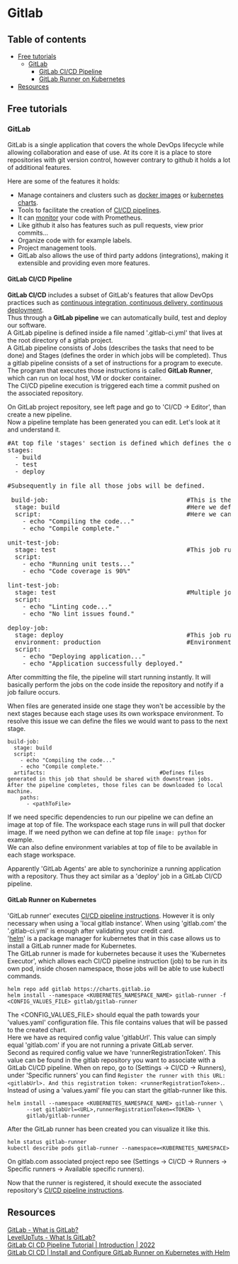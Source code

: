 # Gitlab

## Table of contents
- [Free tutorials](#Free-tutorials)
  - [GitLab](#GitLab)
    - [GitLab CI/CD Pipeline](#gitlab-cicd-pipeline)
    - [GitLab Runner on Kubernetes](#GitLab-Runner-on-Kubernetes)
- [Resources](#Resources)

## Free tutorials
### GitLab
GitLab is a single application that covers the whole DevOps lifecycle while allowing collaboration and ease of use. At its core it is a place to store repositories with git version control, however contrary to github it holds a lot of additional features.

Here are some of the features it holds:
* Manage containers and clusters such as [docker images](https://github.com/artainmo/DevOps/tree/main/docker#Basics) or [kubernetes charts](https://github.com/artainmo/DevOps/tree/main/kubernetes#helm).
* Tools to facilitate the creation of [CI/CD pipelines](https://github.com/artainmo/DevOps#CICD-pipelines).
* It can [monitor](https://github.com/artainmo/DevOps#Monitoring) your code with Prometheus.
* Like github it also has features such as pull requests, view prior commits...
* Organize code with for example labels.
* Project management tools.
* GitLab also allows the use of third party addons (integrations), making it extensible and providing even more features.<br>

#### GitLab CI/CD Pipeline
**GitLab CI/CD** includes a subset of GitLab's features that allow DevOps practices such as [continuous integration, continuous delivery, continuous deployment](https://github.com/artainmo/DevOps#CICD-pipelines).<br>
Thus through a **GitLab pipeline** we can automatically build, test and deploy our software.<br>
A GitLab pipeline is defined inside a file named '.gitlab-ci.yml' that lives at the root directory of a gitlab project.<br>
A GitLab pipeline consists of Jobs (describes the tasks that need to be done) and Stages (defines the order in which jobs will be completed). Thus a gitlab pipeline consists of a set of instructions for a program to execute. The program that executes those instructions is called **GitLab Runner**, which can run on local host, VM or docker container.<br>
The CI/CD pipeline execution is triggered each time a commit pushed on the associated repository. 

On GitLab project repository, see left page and go to 'CI/CD -> Editor', than create a new pipeline.<br>
Now a pipeline template has been generated you can edit. Let's look at it and understand it.
<pre>
#At top file 'stages' section is defined which defines the order of instructions (aka jobs).
stages:
  - build
  - test
  - deploy

#Subsequently in file all those jobs will be defined.

 build-job:                                     #This is the name we give to a job.
  stage: build                                  #Here we define the stage the job is associated with, namely build, which runs first.
  script:                                       #Here we can define the shell commands that the job executes.
    - echo "Compiling the code..."
    - echo "Compile complete."

unit-test-job:
  stage: test                                   #This job runs in the test stage. It only starts when the job in the build stage completes successfully.
  script:
    - echo "Running unit tests..."
    - echo "Code coverage is 90%"

lint-test-job:
  stage: test                                   #Multiple jobs can be associated with a particular stage. It can run at the same time as unit-test-job (in parallel).
  script:
    - echo "Linting code..."
    - echo "No lint issues found."

deploy-job:      
  stage: deploy                                 #This job runs in the deploy stage. It only runs when both jobs in the test stage complete successfully.
  environment: production                       #Environments describe where code is deployed. Define environments by going on project repository, see left side of page and go to 'Deployments -> Environments'.
  script:
    - echo "Deploying application..."
    - echo "Application successfully deployed."
</pre>
After committing the file, the pipeline will start running instantly. It will basically perform the jobs on the code inside the repository and notify if a job failure occurs.<br>

When files are generated inside one stage they won't be accessible by the next stages because each stage uses its own workspace environment. To resolve this issue we can define the files we would want to pass to the next stage.
```
build-job:       
  stage: build
  script:
    - echo "Compiling the code..."
    - echo "Compile complete."
  artifacts:                                    #Defines files generated in this job that should be shared with downstrean jobs. After the pipeline completes, those files can be downloaded to local machine.
    paths:
      - <pathToFile>
```

If we need specific dependencies to run our pipeline we can define an image at top of file. The workspace each stage runs in will pull that docker image. If we need python we can define at top file `image: python` for example.<br>
We can also define environment variables at top of file to be available in each stage workspace.

Apparently 'GitLab Agents' are able to synchorinize a running application with a repository. Thus they act similar as a 'deploy' job in a GitLab CI/CD pipeline.

#### GitLab Runner on Kubernetes
'GitLab runner' executes [CI/CD pipeline instructions](#gitlab-cicd-pipeline). However it is only necessary when using a 'local gitlab instance'. When using 'gitlab.com' the '.gitlab-ci.yml' is enough after validating your credit card.<br>
'[helm](https://github.com/artainmo/DevOps/tree/main/kubernetes#helm)' is a package manager for kubernetes that in this case allows us to install a GitLab runner made for Kubernetes.<br>
The GitLab runner is made for kubernetes because it uses the 'Kubernetes Executor', which allows each CI/CD pipeline instruction (job) to be run in its own pod, inside chosen namespace, those jobs will be able to use kubectl commands.

```
helm repo add gitlab https://charts.gitlab.io
helm install --namespace <KUBERNETES_NAMESPACE_NAME> gitlab-runner -f <CONFIG_VALUES_FILE> gitlab/gitlab-runner
```
The <CONFIG_VALUES_FILE> should equal the path towards your 'values.yaml' configuration file. This file contains values that will be passed to the created chart.<br>
Here we have as required config value 'gitlabUrl'. This value can simply equal 'gitlab.com' if you are not running a private GitLab server.<br>
Second as required config value we have 'runnerRegistrationToken'. This value can be found in the gitlab repository you want to associate with a GitLab CI/CD pipeline. When on repo, go to (Settings -> CI/CD -> Runners), under 'Specific runners' you can find `Register the runner with this URL: <gitlabUrl>. And this registration token: <runnerRegistrationToken>.`.<br>
Instead of using a 'values.yaml' file you can start the gitlab-runner like this.
```
helm install --namespace <KUBERNETES_NAMESPACE_NAME> gitlab-runner \
      --set gitlabUrl=<URL>,runnerRegistrationToken=<TOKEN> \
      gitlab/gitlab-runner
```
After the GitLab runner has been created you can visualize it like this.
```
helm status gitlab-runner
kubectl describe pods gitlab-runner --namespace=<KUBERNETES_NAMESPACE>
```
On gitlab.com associated project repo see (Settings -> CI/CD -> Runners -> Specific runners -> Available specific runners).

Now that the runner is registered, it should execute the associated repository's [CI/CD pipeline instructions](#gitlab-cicd-pipeline).

## Resources
[GitLab - What is GitLab?](https://www.youtube.com/watch?v=MqL6BMOySIQ)<br>
[LevelUpTuts - What Is GitLab?](https://www.youtube.com/watch?v=gbJUasioKiI)<br>
[GitLab CI CD Pipeline Tutorial | Introduction | 2022](https://www.youtube.com/watch?v=mnYbOrj-hLY)<br>
[GitLab CI CD | Install and Configure GitLab Runner on Kubernetes with Helm](https://www.youtube.com/watch?v=0Fes86qtBSc)
